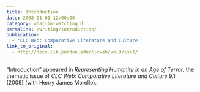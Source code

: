 ```yaml
---
title: Introduction
date: 2008-01-01 12:00:00
category: what-im-watching d
permalink: /writing/introduction/
publication:
  - 'CLC Web: Comparative Literature and Culture'
link_to_original:
  - http://docs.lib.purdue.edu/clcweb/vol9/iss1/
---
```

“Introduction” appeared in <em>Representing Humanity in an Age of Terror</em>, the thematic issue of <em>CLC Web: Comparative Literature and Culture</em> 9.1 (2008) (with Henry James Morello).
